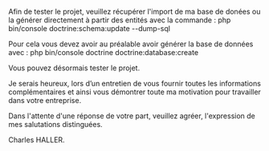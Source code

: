 Afin de tester le projet, veuillez récupérer l'import de ma base de donées
ou la générer directement à partir des entités avec la commande :
php bin/console doctrine:schema:update --dump-sql

Pour cela vous devez avoir au préalable avoir générer la base de données avec :
php bin/console doctrine doctrine:database:create

Vous pouvez désormais tester le projet.

Je serais heureux, lors d’un entretien de vous fournir toutes les informations complémentaires et ainsi vous démontrer toute ma motivation pour travailler dans votre entreprise. 

Dans l'attente d'une réponse de votre part, veuillez agréer, l'expression de mes salutations distinguées.

Charles HALLER.